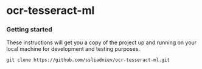 # ocr-tesseract-ml


### Getting started

These instructions will get you a copy of the project up and running on your local machine for development and testing purposes.

    git clone https://github.com/ssliadniev/ocr-tesseract-ml.git
 
